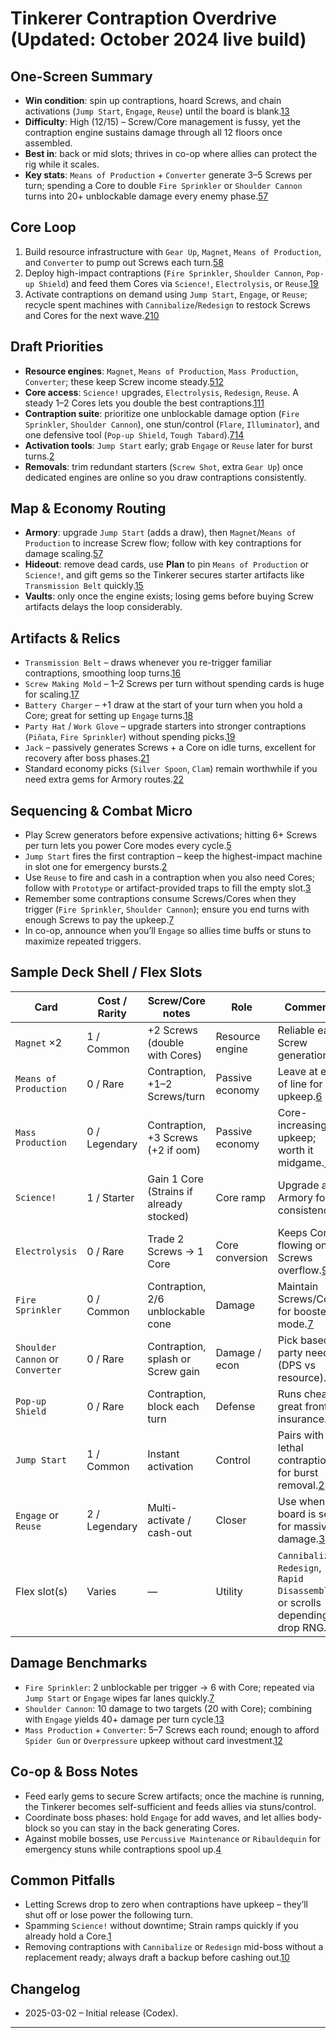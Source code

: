 # Tinkerer Contraption Overdrive (Updated: October 2024 live build)

## One-Screen Summary
- **Win condition**: spin up contraptions, hoard Screws, and chain activations (`Jump Start`, `Engage`, `Reuse`) until the board is blank.[1][2][3][4]
- **Difficulty**: High (12/15) – Screw/Core management is fussy, yet the contraption engine sustains damage through all 12 floors once assembled.
- **Best in**: back or mid slots; thrives in co-op where allies can protect the rig while it scales.
- **Key stats**: `Means of Production` + `Converter` generate 3–5 Screws per turn; spending a Core to double `Fire Sprinkler` or `Shoulder Cannon` turns into 20+ unblockable damage every enemy phase.[5][6][7]

## Core Loop
1. Build resource infrastructure with `Gear Up`, `Magnet`, `Means of Production`, and `Converter` to pump out Screws each turn.[5][6][8]
2. Deploy high-impact contraptions (`Fire Sprinkler`, `Shoulder Cannon`, `Pop-up Shield`) and feed them Cores via `Science!`, `Electrolysis`, or `Reuse`.[1][7][9]
3. Activate contraptions on demand using `Jump Start`, `Engage`, or `Reuse`; recycle spent machines with `Cannibalize`/`Redesign` to restock Screws and Cores for the next wave.[2][3][10][11]

## Draft Priorities
- **Resource engines**: `Magnet`, `Means of Production`, `Mass Production`, `Converter`; these keep Screw income steady.[5][6][12]
- **Core access**: `Science!` upgrades, `Electrolysis`, `Redesign`, `Reuse`. A steady 1–2 Cores lets you double the best contraptions.[1][9][11]
- **Contraption suite**: prioritize one unblockable damage option (`Fire Sprinkler`, `Shoulder Cannon`), one stun/control (`Flare`, `Illuminator`), and one defensive tool (`Pop-up Shield`, `Tough Tabard`).[7][13][14]
- **Activation tools**: `Jump Start` early; grab `Engage` or `Reuse` later for burst turns.[2][3]
- **Removals**: trim redundant starters (`Screw Shot`, extra `Gear Up`) once dedicated engines are online so you draw contraptions consistently.

## Map & Economy Routing
- **Armory**: upgrade `Jump Start` (adds a draw), then `Magnet`/`Means of Production` to increase Screw flow; follow with key contraptions for damage scaling.[5][6][7]
- **Hideout**: remove dead cards, use **Plan** to pin `Means of Production` or `Science!`, and gift gems so the Tinkerer secures starter artifacts like `Transmission Belt` quickly.[15]
- **Vaults**: only once the engine exists; losing gems before buying Screw artifacts delays the loop considerably.

## Artifacts & Relics
- `Transmission Belt` – draws whenever you re-trigger familiar contraptions, smoothing loop turns.[16]
- `Screw Making Mold` – 1–2 Screws per turn without spending cards is huge for scaling.[17]
- `Battery Charger` – +1 draw at the start of your turn when you hold a Core; great for setting up `Engage` turns.[18]
- `Party Hat` / `Work Glove` – upgrade starters into stronger contraptions (`Piñata`, `Fire Sprinkler`) without spending picks.[19][20]
- `Jack` – passively generates Screws + a Core on idle turns, excellent for recovery after boss phases.[21]
- Standard economy picks (`Silver Spoon`, `Clam`) remain worthwhile if you need extra gems for Armory routes.[22][23]

## Sequencing & Combat Micro
- Play Screw generators before expensive activations; hitting 6+ Screws per turn lets you power Core modes every cycle.[5][6]
- `Jump Start` fires the first contraption – keep the highest-impact machine in slot one for emergency bursts.[2]
- Use `Reuse` to fire and cash in a contraption when you also need Cores; follow with `Prototype` or artifact-provided traps to fill the empty slot.[3][10]
- Remember some contraptions consume Screws/Cores when they trigger (`Fire Sprinkler`, `Shoulder Cannon`); ensure you end turns with enough Screws to pay the upkeep.[7][13]
- In co-op, announce when you’ll `Engage` so allies time buffs or stuns to maximize repeated triggers.

## Sample Deck Shell / Flex Slots
| Card | Cost / Rarity | Screw/Core notes | Role | Comments |
| --- | --- | --- | --- | --- |
| `Magnet` ×2 | 1 / Common | +2 Screws (double with Cores) | Resource engine | Reliable early Screw generation.[5] |
| `Means of Production` | 0 / Rare | Contraption, +1–2 Screws/turn | Passive economy | Leave at end of line for upkeep.[6] |
| `Mass Production` | 0 / Legendary | Contraption, +3 Screws (+2 if oom) | Passive economy | Core-increasing upkeep; worth it midgame.[12] |
| `Science!` | 1 / Starter | Gain 1 Core (Strains if already stocked) | Core ramp | Upgrade at Armory for consistency.[1] |
| `Electrolysis` | 0 / Rare | Trade 2 Screws → 1 Core | Core conversion | Keeps Cores flowing once Screws overflow.[9] |
| `Fire Sprinkler` | 0 / Common | Contraption, 2/6 unblockable cone | Damage | Maintain Screws/Cores for boosted mode.[7] |
| `Shoulder Cannon` or `Converter` | 0 / Rare | Contraption, splash or Screw gain | Damage / econ | Pick based on party needs (DPS vs resource).[13][24] |
| `Pop-up Shield` | 0 / Rare | Contraption, block each turn | Defense | Runs cheaply; great frontline insurance.[14] |
| `Jump Start` | 1 / Common | Instant activation | Control | Pairs with lethal contraptions for burst removal.[2] |
| `Engage` or `Reuse` | 2 / Legendary | Multi-activate / cash-out | Closer | Use when board is set for massive damage.[3][10] |
| Flex slot(s) | Varies | — | Utility | `Cannibalize`, `Redesign`, `Rapid Disassembly`, or scrolls depending on drop RNG.[11][25] |

## Damage Benchmarks
- `Fire Sprinkler`: 2 unblockable per trigger → 6 with Core; repeated via `Jump Start` or `Engage` wipes far lanes quickly.[7]
- `Shoulder Cannon`: 10 damage to two targets (20 with Core); combining with `Engage` yields 40+ damage per turn cycle.[13]
- `Mass Production` + `Converter`: 5–7 Screws each round; enough to afford `Spider Gun` or `Overpressure` upkeep without card investment.[12][24]

## Co-op & Boss Notes
- Feed early gems to secure Screw artifacts; once the machine is running, the Tinkerer becomes self-sufficient and feeds allies via stuns/control.
- Coordinate boss phases: hold `Engage` for add waves, and let allies body-block so you can stay in the back generating Cores.
- Against mobile bosses, use `Percussive Maintenance` or `Ribauldequin` for emergency stuns while contraptions spool up.[4]

## Common Pitfalls
- Letting Screws drop to zero when contraptions have upkeep – they’ll shut off or lose power the following turn.
- Spamming `Science!` without downtime; Strain ramps quickly if you already hold a Core.[1]
- Removing contraptions with `Cannibalize` or `Redesign` mid-boss without a replacement ready; always draft a backup before cashing out.[10][11]

## Changelog
- 2025-03-02 – Initial release (Codex).

---

[1]: https://hellcard.fandom.com/wiki/Science! "Science! | Hellcard Wiki"
[2]: https://hellcard.fandom.com/wiki/Jump_Start "Jump Start | Hellcard Wiki"
[3]: https://hellcard.fandom.com/wiki/Engage "Engage | Hellcard Wiki"
[4]: https://hellcard.fandom.com/wiki/Percussive_Maintenance "Percussive Maintenance | Hellcard Wiki"
[5]: https://hellcard.fandom.com/wiki/Magnet "Magnet | Hellcard Wiki"
[6]: https://hellcard.fandom.com/wiki/Means_of_Production "Means of Production | Hellcard Wiki"
[7]: https://hellcard.fandom.com/wiki/Fire_Sprinkler "Fire Sprinkler | Hellcard Wiki"
[8]: https://hellcard.fandom.com/wiki/Gear_Up "Gear Up | Hellcard Wiki"
[9]: https://hellcard.fandom.com/wiki/Electrolysis "Electrolysis | Hellcard Wiki"
[10]: https://hellcard.fandom.com/wiki/Reuse "Reuse | Hellcard Wiki"
[11]: https://hellcard.fandom.com/wiki/Redesign "Redesign | Hellcard Wiki"
[12]: https://hellcard.fandom.com/wiki/Mass_Production "Mass Production | Hellcard Wiki"
[13]: https://hellcard.fandom.com/wiki/Shoulder_Cannon "Shoulder Cannon | Hellcard Wiki"
[14]: https://hellcard.fandom.com/wiki/Pop-up_Shield "Pop-up Shield | Hellcard Wiki"
[15]: https://hellcard.fandom.com/wiki/Locations "Locations | Hellcard Wiki"
[16]: https://hellcard.fandom.com/wiki/Transmission_Belt "Transmission Belt | Hellcard Wiki"
[17]: https://hellcard.fandom.com/wiki/Screw_Making_Mold "Screw Making Mold | Hellcard Wiki"
[18]: https://hellcard.fandom.com/wiki/Battery_Charger "Battery Charger | Hellcard Wiki"
[19]: https://hellcard.fandom.com/wiki/Party_Hat "Party Hat | Hellcard Wiki"
[20]: https://hellcard.fandom.com/wiki/Work_Glove "Work Glove | Hellcard Wiki"
[21]: https://hellcard.fandom.com/wiki/Jack "Jack | Hellcard Wiki"
[22]: https://hellcard.fandom.com/wiki/Silver_Spoon "Silver Spoon | Hellcard Wiki"
[23]: https://hellcard.fandom.com/wiki/Clam "Clam | Hellcard Wiki"
[24]: https://hellcard.fandom.com/wiki/Converter "Converter | Hellcard Wiki"
[25]: https://hellcard.fandom.com/wiki/Rapid_Disassembly "Rapid Disassembly | Hellcard Wiki"
